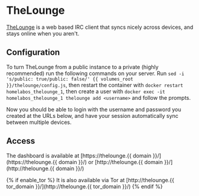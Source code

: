 # TheLounge

[TheLounge](https://thelounge.chat/) is a web based IRC client that syncs nicely across devices, and stays online
when you aren't.

## Configuration

To turn TheLounge from a public instance to a private (highly recommended) run the following commands
on your server. Run `sed -i 's/public: true/public: false/' {{ volumes_root }}/thelounge/config.js`, then
restart the container with `docker restart homelabos_thelounge_1`, then create a user with
`docker exec -it homelabos_thelounge_1 thelounge add <username>` and follow the prompts.

Now you should be able to login with the username and password you created at the URLs below,
and have your session automatically sync between multiple devices.

## Access

The dashboard is available at [https://thelounge.{{ domain }}/](https://thelounge.{{ domain }}/) or [http://thelounge.{{ domain }}/](http://thelounge.{{ domain }}/)

{% if enable_tor %}
It is also available via Tor at [http://thelounge.{{ tor_domain }}/](http://thelounge.{{ tor_domain }}/)
{% endif %}
